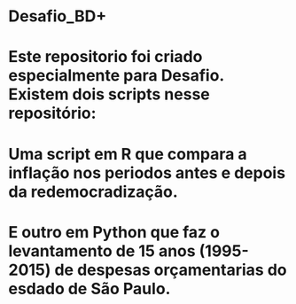 # Desafio_BD+

# Este repositorio foi criado especialmente para Desafio. Existem dois scripts nesse repositório:
# Uma script em R que compara a inflação nos periodos antes e depois da redemocradização. 
# E outro em Python que faz o levantamento de 15 anos (1995-2015) de despesas orçamentarias do esdado de São Paulo. 
